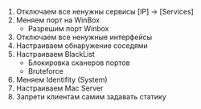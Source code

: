 1. Отключаем все ненужны сервисы [IP] -> [Services]
2. Меняем порт на WinBox
    - Разрешим порт Winbox
3. Отключаем все ненужные интерфейсы
4. Настраиваем обнаружение соседями
5. Настраиваем BlackList
    - Блокировка сканеров портов
    - Bruteforce
6. Меняем Identifity (System)
7. Настраиваем Mac Server
8. Запрети клиентам самим задавать статику
